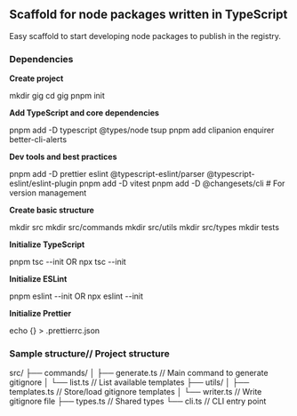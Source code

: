 ## Scaffold for node packages written in TypeScript

Easy scaffold to start developing node packages to publish in the registry.

### Dependencies

**Create project**

mkdir gig
cd gig
pnpm init

**Add TypeScript and core dependencies**

pnpm add -D typescript @types/node tsup
pnpm add clipanion enquirer better-cli-alerts

**Dev tools and best practices**

pnpm add -D prettier eslint @typescript-eslint/parser @typescript-eslint/eslint-plugin
pnpm add -D vitest
pnpm add -D @changesets/cli # For version management

**Create basic structure**

mkdir src
mkdir src/commands
mkdir src/utils
mkdir src/types
mkdir tests

**Initialize TypeScript**

pnpm tsc --init
OR
npx tsc --init

**Initialize ESLint**

pnpm eslint --init
OR
npx eslint --init

**Initialize Prettier**

echo {} > .prettierrc.json

### Sample structure// Project structure

src/
├── commands/
│ ├── generate.ts // Main command to generate gitignore
│ └── list.ts // List available templates
├── utils/
│ ├── templates.ts // Store/load gitignore templates
│ └── writer.ts // Write gitignore file
├── types.ts // Shared types
└── cli.ts // CLI entry point
